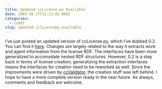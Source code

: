 ```yaml
---
title: Updated ccLicense.py Available
date: 2003-10-17T12:13:01.000Z
categories:
  - ccRdf
slug: updated-cclicensepy-available
---
```

I’ve just posted an updated version of ccLicense.py, which I’ve dubbed 0.2. You
can find it [here][1]. Changes are largely related to the way it extracts work
and agent information from the license <span class="caps">RDF</span>. The
interfaces have been more generalized to accomodate nested <span
class="caps">RDF</span> structures. However, 0.2 is a step back in terms of
license creation; generalizing the extraction interfaces means the interfaces
for creation need to be reworked as well. Since the improvments were driven by
[ccValidator][2], the creation stuff was left behind. I hope to have a more
complete version ready in the near future. As always, comments and feedback are
welcome.

 [1]: http://www.yergler.net/projects/cclicense/cclicense.02.txt
 [2]: http://www.yergler.net/projects/ccvalidator

